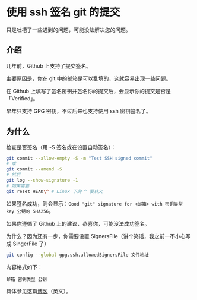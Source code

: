 # 使用 ssh 签名 git 的提交

只是吐槽了一些遇到的问题，可能没法解决您的问题。

## 介绍

几年前，Github 上支持了提交签名。

主要原因是，你在 git 中的邮箱是可以乱填的，这就容易出现一些问题。

在 Github 上填写了签名密钥并签名你的提交后，会显示你的提交是否是「Verified」。

早年只支持 GPG 密钥，不过后来也支持使用 ssh 密钥签名了。

## 为什么

检查是否签名（用 -S 签名或在设置自动签名）：

```bash
git commit --allow-empty -S -m "Test SSH signed commit"
# 或
git commit --amend -S
# 然后
git log --show-signature -1
# 如果需要
git reset HEAD\^ # Linux 下的 ^ 要转义
```

如果签名成功，则会显示：`Good "git" signature for <邮箱> with 密钥类型 key 公钥的 SHA256`。

如果你遵循了 Github 上的建议，恭喜你，可能没法成功签名。

为什么？因为还有一步，你需要设置 SignersFile（讲个笑话，我之前一不小心写成 SingerFile 了）

```bash
git config --global gpg.ssh.allowedSignersFile 文件地址
```

内容格式如下：

```text
邮箱 密钥类型 公钥
```

具体参见这篇[博客](https://www.bhekani.com/posts/sign-git-commits-with-ssh-keys/)（英文）。
